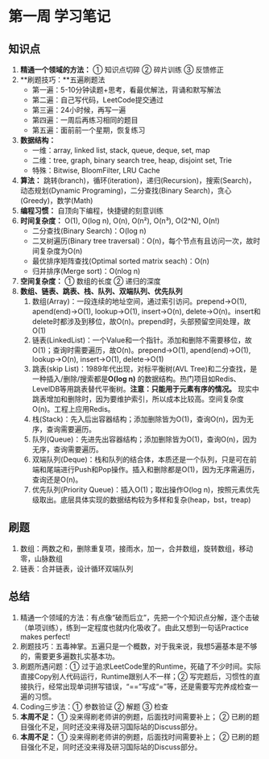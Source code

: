 # 第一周 学习笔记

## 知识点

1. **精通一个领域的方法：** ① 知识点切碎 ② 碎片训练 ③ 反馈修正
2. **刷题技巧：**五遍刷题法
   * 第一遍：5-10分钟读题+思考，看最优解法，背诵和默写解法
   * 第二遍：自己写代码，LeetCode提交通过
   * 第三遍：24小时候，再写一遍
   * 第四遍：一周后再练习相同的题目
   * 第五遍：面前前一个星期，恢复练习
3. **数据结构：**
   * 一维：array, linked list, stack, queue, deque, set, map
   * 二维：tree, graph, binary search tree, heap, disjoint set, Trie
   * 特殊：Bitwise, BloomFilter, LRU Cache
4. **算法：** 跳转(branch)，循环(iteration)，递归(Recursion)，搜索(Search)，动态规划(Dynamic Programing)，二分查找(Binary Search)，贪心(Greedy)，数学(Math)
5. **编程习惯：** 自顶向下编程，快捷键的刻意训练
6. **时间复杂度：** O(1), O(log n), O(n), O(n²), O(n³), O(2^N), O(n!)
   * 二分查找(Binary Search)：O(log n)
   * 二叉树遍历(Binary tree traversal)：O(n)，每个节点有且访问一次，故时间复杂度为O(n)
   * 最优排序矩阵查找(Optimal sorted matrix seach)：O(n)
   * 归并排序(Merge sort)：O(nlog n)
7. **空间复杂度：** ① 数组的长度 ② 递归的深度
8. **数组、链表、跳表、栈、队列、双端队列、优先队列**
   1. 数组(Array)：一段连续的地址空间，通过索引访问。prepend→O(1), apend(end)→O(1), lookup→O(1), insert→O(n), delete→O(n)。insert和delete时都涉及到移位，故O(n)。prepend时，头部预留空间处理，故O(1)
   2. 链表(LinkedList)：一个Value和一个指针。添加和删除不需要移位，故O(1)；查询时需要遍历，故O(n)。prepend→O(1), apend(end)→O(1), lookup→O(n), insert→O(1), delete→O(1)
   3. 跳表(skip List)：1989年代出现，对标平衡树(AVL Tree)和二分查找，是一种插入/删除/搜索都是**O(log n)** 的数据结构。热门项目如Redis、LevelDB等用跳表替代平衡树。**注意：只能用于元素有序的情况。** 现实中跳表增加和删除时，因为要维护索引，所以成本比较高。空间复杂度O(n)。工程上应用Redis。
   4. 栈(Stack)：先入后出容器结构；添加删除皆为O(1)，查询O(n)，因为无序，查询需要遍历。
   5. 队列(Queue)：先进先出容器结构；添加删除皆为O(1)，查询O(n)，因为无序，查询需要遍历。
   6. 双端队列(Deque)：栈和队列的结合体，本质还是一个队列，只是可在前端和尾端进行Push和Pop操作。插入和删除都是O(1)，因为无序需遍历，查询还是O(n)。
   7. 优先队列(Priority Queue)：插入O(1)；取出操作O(log n)，按照元素优先级取出。底层具体实现的数据结构较为多样和复杂(heap，bst，treap)

## 刷题

1. 数组：两数之和，删除重复项，接雨水，加一，合并数组，旋转数组，移动零，山脉数组
2. 链表：合并链表，设计循环双端队列

## 总结

1. 精通一个领域的方法：有点像“破而后立”，先把一个个知识点分解，逐个击破（单项训练），练到一定程度也就内化吸收了。由此又想到一句话Practice makes perfect!
2. 刷题技巧：五毒神掌。五遍只是一个概数，对于我来说，我想5遍基本是不够的，需要更多遍数扎实基本功。
3. 刷题所遇问题：① 过于追求LeetCode里的Runtime，死磕了不少时间。实际直接Copy别人代码运行，Runtime跟别人不一样；② 写完题后，习惯性的直接执行，经常出现单词拼写错误，“==”写成“=”等，还是需要写完养成检查一遍的习惯。
4. Coding三步法：① 参数验证 ② 解题 ③ 检查
5. **本周不足：** ① 没来得刷老师讲的例题，后面找时间需要补上； ② 已刷的题目强化不足，同时还没来得及研习国际站的Discuss部分。
5. **本周不足：** ① 没来得刷老师讲的例题，后面找时间需要补上； ② 已刷的题目强化不足，同时还没来得及研习国际站的Discuss部分。